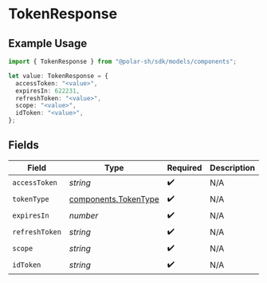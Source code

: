 # TokenResponse

## Example Usage

```typescript
import { TokenResponse } from "@polar-sh/sdk/models/components";

let value: TokenResponse = {
  accessToken: "<value>",
  expiresIn: 622231,
  refreshToken: "<value>",
  scope: "<value>",
  idToken: "<value>",
};
```

## Fields

| Field                                                        | Type                                                         | Required                                                     | Description                                                  |
| ------------------------------------------------------------ | ------------------------------------------------------------ | ------------------------------------------------------------ | ------------------------------------------------------------ |
| `accessToken`                                                | *string*                                                     | :heavy_check_mark:                                           | N/A                                                          |
| `tokenType`                                                  | [components.TokenType](../../models/components/tokentype.md) | :heavy_check_mark:                                           | N/A                                                          |
| `expiresIn`                                                  | *number*                                                     | :heavy_check_mark:                                           | N/A                                                          |
| `refreshToken`                                               | *string*                                                     | :heavy_check_mark:                                           | N/A                                                          |
| `scope`                                                      | *string*                                                     | :heavy_check_mark:                                           | N/A                                                          |
| `idToken`                                                    | *string*                                                     | :heavy_check_mark:                                           | N/A                                                          |